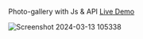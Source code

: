  Photo-gallery with Js & API [Live Demo](https://davit2605.github.io/Photo-gallery/)

 ![Screenshot 2024-03-13 105338](https://github.com/Davit2605/Photo-gallery/assets/125227660/586e7857-c0c0-49b5-a97d-6e0b3c0095e0)
